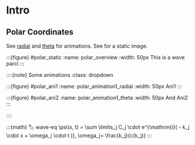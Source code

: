 
# Intro
## Polar Coordinates

See [radial](#polar_animation1_radial) and [theta](#polar_animation1_theta) for animations. See [](#polar_overview) for a static image.


:::{figure} #polar_static
:name: polar_overview
:width: 50px
This is a wave parcl
:::







::::{note} Some animations
:class: dropdown

:::{figure} #polar_ani1
:name: polar_animation1_radial
:width: 50px
Ani1
:::


:::{figure} #polar_ani2
:name: polar_animation1_theta
:width: 50px
And Ani2
:::



::::


:::{math}
:label: wave-eq
\psi(x, t) = \sum \limits_j C_j \cdot e^{\mathrm{i}( - k_j \cdot x + \omega_j \cdot t )}, \omega_j= \frac{k_j}{c(k_j)}
:::



